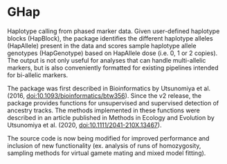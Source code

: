 # GHap

Haplotype calling from phased marker data. Given user-defined haplotype blocks (HapBlock), the package identifies the different haplotype alleles (HapAllele) present in the data and scores sample haplotype allele genotypes (HapGenotype) based on HapAllele dose (i.e. 0, 1 or 2 copies). The output is not only useful for analyses that can handle multi-allelic markers, but is also conveniently formatted for existing pipelines intended for bi-allelic markers.

The package was first described in Bioinformatics by Utsunomiya et al. (2016, <doi:10.1093/bioinformatics/btw356>). Since the v2 release, the package provides functions for unsupervised and supervised detection of ancestry tracks. The methods implemented in these functions were described in an article published in Methods in Ecology and Evolution by Utsunomiya et al. (2020, <doi:10.1111/2041-210X.13467>).

The source code is now being modified for improved performance and inclusion of new functionality (ex. analysis of runs of homozygosity, sampling methods for virtual gamete mating and mixed model fitting).
